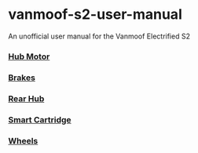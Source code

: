 # vanmoof-s2-user-manual
An unofficial user manual for the Vanmoof Electrified S2

### [Hub Motor](hubMotor.md)
### [Brakes](brakes.md)
### [Rear Hub](rearHub.md)
### [Smart Cartridge](smartCartridge.md)
### [Wheels](wheels.md)
